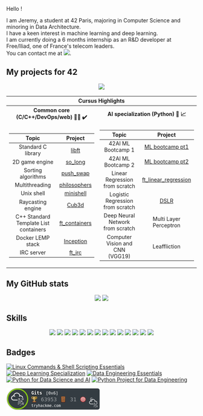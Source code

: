 Hello !

I am Jeremy, a student at 42 Paris, majoring in Computer Science and minoring in Data Architecture.<br>
I have a keen interest in machine learning and deep learning.<br>
I am currently doing a 6 months internship as an R&D developer at Free/Iliad, one of France's telecom leaders.<br>
You can contact me at <a href="https://www.linkedin.com/in/jeremysemel//"><img src="https://icon-library.com/images/linked-in-icon-small/linked-in-icon-small-24.jpg" height="25" ></a>.<br>

<h2>My projects for 42</h2>
<div align="center">
  <a href="https://github.com/ThePush/42_cursus">
    <img src="https://user-images.githubusercontent.com/91064070/163729175-916568ec-64e7-4a67-a126-ccedf9abffa6.png"/>
  </a>


<table>
  <tr><th colspan=2>Cursus Highlights</th></tr>
  <tr><th>Common core (C/C++/DevOps/web) 👨‍💻 ✔️</th><th>AI specialization (Python) 🤖 📈</th></tr>
  <tr><td>

  |			Topic				| Project	|
  |:---------------:|:-----------:|
   Standard C library | [libft](https://github.com/ThePush/42_cursus/tree/master/Libft) |
  2D game engine | [so_long](https://github.com/ThePush/42_cursus/tree/master/so_long) |
  Sorting algorithms | [push_swap](https://github.com/ThePush/42_cursus/tree/master/push_swap)|
  Multithreading | [philosophers](https://github.com/ThePush/42_cursus/tree/master/philosophers)|
  Unix shell | [minishell](https://github.com/ThePush/42_cursus/tree/master/minishell)|
  Raycasting engine | [Cub3d](https://github.com/ThePush/42_cursus/tree/master/Cub3d)|
  C++ Standard Template List containers | [ft_containers](https://github.com/ThePush/42_cursus/tree/master/ft_containers)|
  Docker LEMP stack | [Inception](https://github.com/ThePush/42_cursus/tree/master/Inception)|
  IRC server | [ft_irc](https://github.com/ThePush/42_cursus/tree/master/ft_irc)|

  </td><td>

  |			Topic				| Project	|
  |:---------------:|:-----------:|
  42AI ML Bootcamp 1 | [ML bootcamp pt1](https://github.com/ThePush/42_Python_ML)|
  42AI ML Bootcamp 2 |[ML bootcamp pt2](https://github.com/ThePush/PythonML)|
  Linear Regression from scratch | [ft_linear_regression](https://github.com/ThePush/ft_linear_regression)|
  Logistic Regression from scratch | [DSLR](https://github.com/ThePush/dslr)|
  Deep Neural Network from scratch | Multi Layer Perceptron|
  Computer Vision and CNN (VGG19) | Leaffliction|

  </td></tr>
 </table>

</div>

<h2>My GitHub stats</h2>
<div align="center">
  <img src="https://github-readme-stats-sigma-five.vercel.app/api?username=ThePush&count_private=true&hide=issues&theme=tokyonight&show_icons=true"/>
  <img src="https://github-readme-stats-sigma-five.vercel.app/api/top-langs/?username=ThePush&layout=compact&theme=tokyonight&show_icons=true"/>
</div>

<h2>Skills</h2>
<div align="center">
  <img src="https://img.shields.io/badge/Linux-FCC624?style=for-the-badge&logo=linux&logoColor=black"/>
  <img src="https://img.shields.io/badge/Python-3776AB?style=for-the-badge&logo=python&logoColor=white"/>
  <img src="https://img.shields.io/badge/C-00599C?style=for-the-badge&logo=c&logoColor=white"/>
  <img src="https://img.shields.io/badge/C%2B%2B-00599C?style=for-the-badge&logo=c%2B%2B&logoColor=white"/>
  <img src="https://img.shields.io/badge/GIT-E44C30?style=for-the-badge&logo=git&logoColor=white"/>
  <img src="https://img.shields.io/badge/GNU%20Bash-4EAA25?style=for-the-badge&logo=GNU%20Bash&logoColor=white"/>
  <img src="https://img.shields.io/badge/Visual_Studio_Code-0078D4?style=for-the-badge&logo=visual%20studio%20code&logoColor=white"/>
  <img src="https://img.shields.io/badge/Overleaf-47A141?style=for-the-badge&logo=Overleaf&logoColor=white"/>
  <img src="https://img.shields.io/badge/TensorFlow-FF6F00?style=for-the-badge&logo=tensorflow&logoColor=white"/>
  <img src="https://img.shields.io/badge/Jupyter-F37626.svg?&style=for-the-badge&logo=Jupyter&logoColor=white"/>
  <img src="https://img.shields.io/badge/Docker-2CA5E0?style=for-the-badge&logo=docker&logoColor=white"/>
  <img src ="https://img.shields.io/badge/React-20232A?style=for-the-badge&logo=react&logoColor=61DAFB"/>
  <img src="https://img.shields.io/badge/Prisma-3982CE?style=for-the-badge&logo=Prisma&logoColor=white"/>
  <img src="https://img.shields.io/badge/PostgreSQL-316192?style=for-the-badge&logo=postgresql&logoColor=white"/>
</div>

<h2>Badges</h2>

<!--START_SECTION:badges-->
[![Linux Commands & Shell Scripting Essentials](https://images.credly.com/size/110x110/images/964d28c3-1543-4e23-bc30-97a2cdc15a59/image.png)](http://www.credly.com/badges/5b54b895-2bad-4ba5-861d-b94a2c3163f4 "Linux Commands & Shell Scripting Essentials")
[![Deep Learning Specialization](https://images.credly.com/size/110x110/images/dfcd0d51-de72-4e1c-8f8c-11dad7711124/image.png)](http://www.credly.com/badges/6d4feea8-4c10-42fd-977b-f819d35da3f3 "Deep Learning Specialization")
[![Data Engineering Essentials](https://images.credly.com/size/110x110/images/412aaa80-56ba-4180-ad89-32427a644e95/Data_Engineering_Essentials.png)](http://www.credly.com/badges/ab54e56c-a99c-4774-b0b0-ed08be8f194e "Data Engineering Essentials")
[![Python for Data Science and AI](https://images.credly.com/size/110x110/images/0571ab1d-f43b-43d9-9c68-8ebd0ebd61b7/Python_for_Data_Sci_and_AI_Foundational.png)](http://www.credly.com/badges/4913d092-443a-4273-9bb7-f07bfe942333 "Python for Data Science and AI")
[![Python Project for Data Engineering](https://images.credly.com/size/110x110/images/197c5976-3094-475b-aac5-cb898331d2fc/DSN_-_Python_Project_for_Data_Engineering.png)](http://www.credly.com/badges/3b0b9c65-91cd-4b13-8439-ae0ca3799149 "Python Project for Data Engineering")
<!--END_SECTION:badges-->

<div align="left">
  <img src="https://raw.githubusercontent.com/ThePush/ThePush/main/assets/thm_propic.png"/>
</div>
